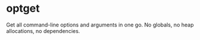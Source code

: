 # optget
Get all command-line options and arguments in one go. No globals, no heap allocations, no dependencies.
